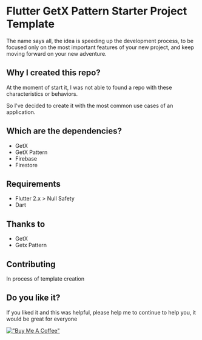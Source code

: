 # Flutter GetX Pattern Starter Project Template

The name says all, the idea is speeding up the development process, to be focused only on the most important features of your new project, and keep moving forward on your new adventure.

## Why I created this repo?

At the moment of start it, I was not able to found a repo with these characteristics or behaviors.

So I've decided to create it with the most common use cases of an application.

## Which are the dependencies?
- GetX
- GetX Pattern
- Firebase
- Firestore

## Requirements
- Flutter 2.x >  Null Safety
- Dart

## Thanks to
- GetX
- Getx Pattern

## Contributing
In process of template creation

## Do you like it?
If you liked it and this was helpful, please help me to continue to help you, it would be great for everyone

[!["Buy Me A Coffee"](https://www.buymeacoffee.com/assets/img/custom_images/orange_img.png)](https://www.buymeacoffee.com/pinedamg)